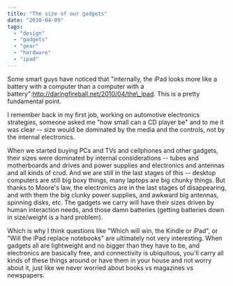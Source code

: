 ```yaml
---
title: "The size of our gadgets"
date: "2010-04-09"
tags: 
  - "design"
  - "gadgets"
  - "gear"
  - "hardware"
  - "ipad"
---
```


Some smart guys have noticed that "internally, the iPad looks more like a battery with a computer than a computer with a battery":http://daringfireball.net/2010/04/the\_ipad. This is a pretty fundamental point.

I remember back in my first job, working on automotive electronics strategies, someone asked me "how small can a CD player be" and to me it was clear -- size would be dominated by the media and the controls, not by the internal electronics.

When we started buying PCs and TVs and cellphones and other gadgets, their sizes were dominated by internal considerations -- tubes and motherboards and drives and power supplies and electronics and antennas and all kinds of crud. And we are still in the last stages of this -- desktop computers are still big boxy things, many laptops are big chunky things. But thanks to Moore's law, the electronics are in the last stages of disappearing, and with them the big clunky power supplies, and awkward big antennas, spinning disks, etc. The gadgets we carry will have their sizes driven by human interaction needs, and those damn batteries (getting batteries down in size/weight is a hard problem).

Which is why I think questions like "Which will win, the Kindle or iPad", or "Will the iPad replace notebooks" are ultimately not very interesting. When gadgets all are lightweight and no bigger than they have to be, and electronics are basically free, and connectivity is ubiquitous, you'll carry all kinds of these things around or have them in your house and not worry about it, just like we never worried about books vs magazines vs newspapers.
